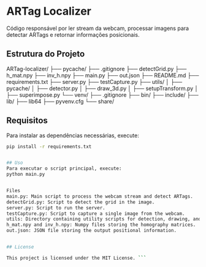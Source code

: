 # ARTag Localizer

Código responsável por ler stream da webcam, processar imagens para detectar ARTags e retornar informações posicionais.

## Estrutura do Projeto
ARTag-localizer/ ├── pycache/ ├── .gitignore ├── detectGrid.py ├── h_mat.npy ├── inv_h.npy ├── main.py ├── out.json ├── README.md ├── requirements.txt ├── server.py ├── testCapture.py ├── utils/ │ ├── pycache/ │ ├── detector.py │ ├── draw_3d.py │ ├── setupTransform.py │ ├── superimpose.py └── venv/ ├── .gitignore ├── bin/ ├── include/ ├── lib/ ├── lib64 ├── pyvenv.cfg └── share/


## Requisitos

Para instalar as dependências necessárias, execute:

```sh
pip install -r requirements.txt


## Uso
Para executar o script principal, execute:
python main.py


Files
main.py: Main script to process the webcam stream and detect ARTags.
detectGrid.py: Script to detect the grid in the image.
server.py: Script to run the server.
testCapture.py: Script to capture a single image from the webcam.
utils: Directory containing utility scripts for detection, drawing, and transformations.
h_mat.npy and inv_h.npy: Numpy files storing the homography matrices.
out.json: JSON file storing the output positional information.


## License

This project is licensed under the MIT License. ```



